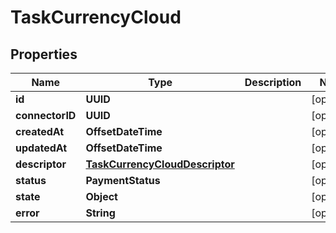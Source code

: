

# TaskCurrencyCloud


## Properties

| Name | Type | Description | Notes |
|------------ | ------------- | ------------- | -------------|
|**id** | **UUID** |  |  [optional] |
|**connectorID** | **UUID** |  |  [optional] |
|**createdAt** | **OffsetDateTime** |  |  [optional] |
|**updatedAt** | **OffsetDateTime** |  |  [optional] |
|**descriptor** | [**TaskCurrencyCloudDescriptor**](TaskCurrencyCloudDescriptor.md) |  |  [optional] |
|**status** | **PaymentStatus** |  |  [optional] |
|**state** | **Object** |  |  [optional] |
|**error** | **String** |  |  [optional] |



